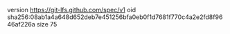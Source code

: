 version https://git-lfs.github.com/spec/v1
oid sha256:08ab1a4a648d652deb7e451256bfa0eb0f1d7681f770c4a2e2fd8f9646af226a
size 75
